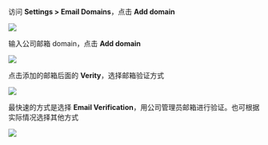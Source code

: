<IntegrationDetailCard :title="`验证 Workplace 邮箱`">

访问 **Settings &gt; Email Domains**，点击 **Add domain**

![](~@imagesZhCn/integration/workplace/2-7.png)

输入公司邮箱 domain，点击 **Add domain**

![](~@imagesZhCn/integration/workplace/2-8.png)

点击添加的邮箱后面的 **Verity**，选择邮箱验证方式

![](~@imagesZhCn/integration/workplace/2-9.png)

最快速的方式是选择 **Email Verification**，用公司管理员邮箱进行验证。也可根据实际情况选择其他方式

![](~@imagesZhCn/integration/workplace/2-10.png)

</IntegrationDetailCard>
